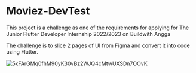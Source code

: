 # Moviez-DevTest

This project is a challenge as one of the requirements for applying for The Junior Flutter Developer Internship 2022/2023 on Buildwith Angga

The challenge is to slice 2 pages of UI from Figma and convert it into code using Flutter.

![5xFArGMq0fhM90yK30vBz2WJQ4cMtwUXSDn7OOvK](https://user-images.githubusercontent.com/16952129/191906767-d50e2d1a-9f4c-45f4-b182-ec3464f84363.png)
